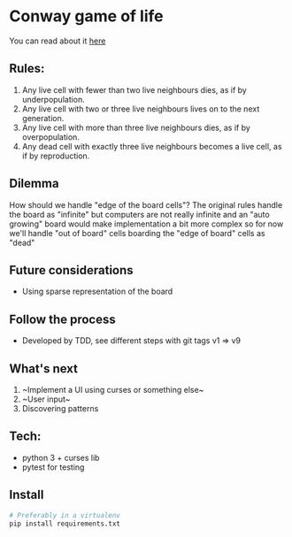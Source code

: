 # Conway game of life

You can read about it [here](https://en.wikipedia.org/wiki/Conway%27s_Game_of_Life)

## Rules:

1. Any live cell with fewer than two live neighbours dies, as if by underpopulation.
2. Any live cell with two or three live neighbours lives on to the next generation.
3. Any live cell with more than three live neighbours dies, as if by overpopulation.
4. Any dead cell with exactly three live neighbours becomes a live cell, as if by reproduction.

## Dilemma

How should we handle "edge of the board cells"? The original rules handle the board as "infinite" but computers are not really infinite
and an "auto growing" board would make implementation a bit more complex so for now we'll handle "out of board" cells boarding
the "edge of board" cells as "dead"

## Future considerations

* Using sparse representation of the board

## Follow the process

* Developed by TDD, see different steps with git tags v1 => v9

## What's next

1. ~Implement a UI using curses or something else~
2. ~User input~
3. Discovering patterns

## Tech:
* python 3 + curses lib
* pytest for testing



## Install
```bash
# Preferably in a virtualenv
pip install requirements.txt
```
